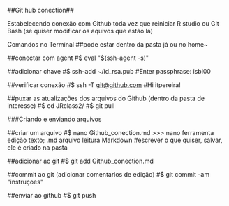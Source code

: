 ##Git hub conection##

Estabelecendo conexão com Github toda vez que reiniciar R studio ou Git Bash (se quiser modificar os aquivos que estão lá)

Comandos no Terminal
##pode estar dentro da pasta já ou no home~

##conectar com agent
#$ eval "$(ssh-agent -s)"


##adicionar chave
#$ ssh-add ~/id_rsa.pub
#Enter passphrase: isbl00

##verificar conexão
#$ ssh -T git@github.com
#Hi itpereira!

##puxar as atualizações dos arquivos do Github (dentro da pasta de interesse)
#$ cd JRclass2/
#$ git pull

###Criando e enviando arquivos

##criar um arquivo
#$ nano Github_conection.md    >>> nano ferramenta edição texto; .md arquivo leitura Markdown
#escrever o que quiser, salvar, ele é criado na pasta

##adicionar ao git
#$ git add Github_conection.md

##commit ao git (adicionar comentarios de edição)
#$ git commit -am "instruçoes"

##enviar ao github
#$ git push
